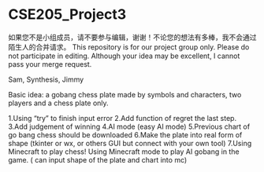 # CSE205_Project3
如果您不是小组成员，请不要参与编辑，谢谢！不论您的想法有多棒，我不会通过陌生人的合并请求。
This repository is for our project group only. Please do not participate in editing. Although your idea may be excellent, I cannot pass your merge request.

Sam, Synthesis, Jimmy

Basic idea: a gobang chess plate made by symbols and characters, two players and a chess plate only.

1.Using “try” to finish input error
2.Add function of regret the last step.
3.Add judgement of winning
4.AI mode (easy AI mode)
5.Previous chart of go bang chess should be downloaded
6.Make the plate into real form of shape (tkinter or wx, or others GUI but connect with your own tool)
7.Using Minecraft to play chess! Using Minecraft mode to play AI gobang in the game. ( can input shape of the plate and chart into mc)
